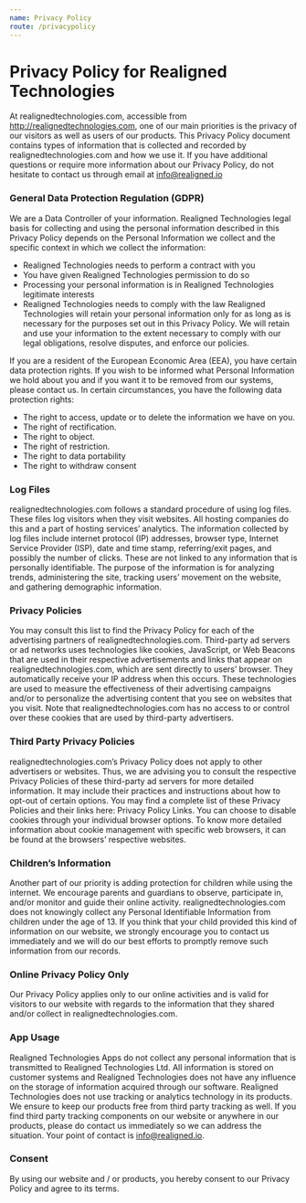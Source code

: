 ```yaml
---
name: Privacy Policy
route: /privacypolicy
---
```

# Privacy Policy for Realigned Technologies
At realignedtechnologies.com, accessible from http://realignedtechnologies.com, one of our main priorities is the privacy of our visitors as well as users of our products. This Privacy Policy document contains types of information that is collected and recorded by realignedtechnologies.com and how we use it.
If you have additional questions or require more information about our Privacy Policy, do not hesitate to contact us through email at info@realigned.io
### General Data Protection Regulation (GDPR)
We are a Data Controller of your information.
Realigned Technologies legal basis for collecting and using the personal information described in this Privacy Policy depends on the Personal Information we collect and the specific context in which we collect the information:
* Realigned Technologies needs to perform a contract with you
* You have given Realigned Technologies permission to do so
* Processing your personal information is in Realigned Technologies legitimate interests
* Realigned Technologies needs to comply with the law
Realigned Technologies will retain your personal information only for as long as is necessary for the purposes set out in this Privacy Policy. We will retain and use your information to the extent necessary to comply with our legal obligations, resolve disputes, and enforce our policies.

If you are a resident of the European Economic Area (EEA), you have certain data protection rights. If you wish to be informed what Personal Information we hold about you and if you want it to be removed from our systems, please contact us.
In certain circumstances, you have the following data protection rights:
* The right to access, update or to delete the information we have on you.
* The right of rectification.
* The right to object.
* The right of restriction.
* The right to data portability
* The right to withdraw consent
### Log Files
realignedtechnologies.com follows a standard procedure of using log files. These files log visitors when they visit websites. All hosting companies do this and a part of hosting services’ analytics. The information collected by log files include internet protocol (IP) addresses, browser type, Internet Service Provider (ISP), date and time stamp, referring/exit pages, and possibly the number of clicks. These are not linked to any information that is personally identifiable. The purpose of the information is for analyzing trends, administering the site, tracking users’ movement on the website, and gathering demographic information.
### Privacy Policies
You may consult this list to find the Privacy Policy for each of the advertising partners of realignedtechnologies.com.
Third-party ad servers or ad networks uses technologies like cookies, JavaScript, or Web Beacons that are used in their respective advertisements and links that appear on realignedtechnologies.com, which are sent directly to users’ browser. They automatically receive your IP address when this occurs. These technologies are used to measure the effectiveness of their advertising campaigns and/or to personalize the advertising content that you see on websites that you visit.
Note that realignedtechnologies.com has no access to or control over these cookies that are used by third-party advertisers.
### Third Party Privacy Policies
realignedtechnologies.com’s Privacy Policy does not apply to other advertisers or websites. Thus, we are advising you to consult the respective Privacy Policies of these third-party ad servers for more detailed information. It may include their practices and instructions about how to opt-out of certain options. You may find a complete list of these Privacy Policies and their links here: Privacy Policy Links.
You can choose to disable cookies through your individual browser options. To know more detailed information about cookie management with specific web browsers, it can be found at the browsers’ respective websites.
### Children’s Information
Another part of our priority is adding protection for children while using the internet. We encourage parents and guardians to observe, participate in, and/or monitor and guide their online activity.
realignedtechnologies.com does not knowingly collect any Personal Identifiable Information from children under the age of 13. If you think that your child provided this kind of information on our website, we strongly encourage you to contact us immediately and we will do our best efforts to promptly remove such information from our records.
### Online Privacy Policy Only
Our Privacy Policy applies only to our online activities and is valid for visitors to our website with regards to the information that they shared and/or collect in realignedtechnologies.com.
### App Usage
Realigned Technologies Apps do not collect any personal information that is transmitted to Realigned Technologies Ltd. All information is stored on customer systems and Realigned Technologies does not have any influence on the storage of information acquired through our software.
Realigned Technologies does not use tracking or analytics technology in its products. We ensure to keep our products free from third party tracking as well. If you find third party tracking components on our website or anywhere in our products, please do contact us immediately so we can address the situation. Your point of contact is info@realigned.io.

### Consent
By using our website and / or products, you hereby consent to our Privacy Policy and agree to its terms.

